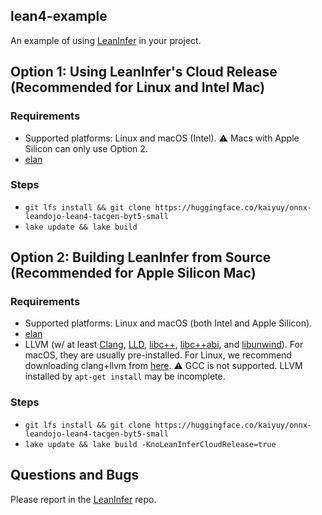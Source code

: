 lean4-example
-------------

An example of using [LeanInfer](https://github.com/lean-dojo/LeanInfer) in your project.


## Option 1: Using LeanInfer's Cloud Release (Recommended for Linux and Intel Mac)

### Requirements
* Supported platforms: Linux and macOS (Intel). :warning: Macs with Apple Silicon can only use Option 2.
* [elan](https://github.com/leanprover/elan)

### Steps

* `git lfs install && git clone https://huggingface.co/kaiyuy/onnx-leandojo-lean4-tacgen-byt5-small`
* `lake update && lake build`


## Option 2: Building LeanInfer from Source (Recommended for Apple Silicon Mac)

### Requirements
* Supported platforms: Linux and macOS (both Intel and Apple Silicon).
* [elan](https://github.com/leanprover/elan)
* LLVM (w/ at least [Clang](https://clang.llvm.org/), [LLD](https://lld.llvm.org/), [libc++](https://libcxx.llvm.org/), [libc++abi](https://libcxxabi.llvm.org/), and [libunwind](https://github.com/llvm/llvm-project/tree/main/libunwind)). For macOS, they are usually pre-installed. For Linux, we recommend downloading clang+llvm from [here](https://github.com/llvm/llvm-project/releases/tag/llvmorg-16.0.0). :warning: GCC is not supported. LLVM installed by `apt-get install` may be incomplete.


### Steps

* `git lfs install && git clone https://huggingface.co/kaiyuy/onnx-leandojo-lean4-tacgen-byt5-small`
* `lake update && lake build -KnoLeanInferCloudRelease=true`


## Questions and Bugs

Please report in the [LeanInfer](https://github.com/lean-dojo/LeanInfer) repo.
